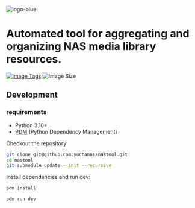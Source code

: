![logo-blue](https://user-images.githubusercontent.com/51039935/197520391-f35db354-6071-4c12-86ea-fc450f04bc85.png)
# Automated tool for aggregating and organizing NAS media library resources.

[![Image Tags](https://ghcr-badge.yuchanns.xyz/yuchanns/nastool/tags?ignore=latest)](https://github.com/yuchanns/nastool/pkgs/container/nastool)
![Image Size](https://ghcr-badge.yuchanns.xyz/yuchanns/nastool/size)

## Development

### requirements

- Python 3.10+
- [PDM](https://pdm.fming.dev/latest/) (Python Dependency Management)

Checkout the repository:

```bash
git clone git@github.com:yuchanns/nastool.git
cd nastool
git submodule update --init --recursive
```

Install dependencies and run dev:
```bash
pdm install

pdm run dev
```
